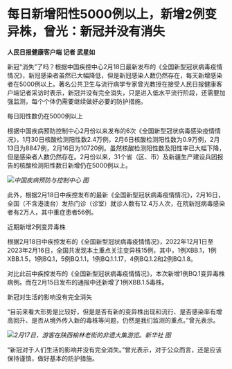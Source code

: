 # 每日新增阳性5000例以上，新增2例变异株，曾光：新冠并没有消失

**人民日报健康客户端 记者 武星如**

新冠“消失”了吗？根据中国疾控中心2月18日最新发布的《全国新型冠状病毒疫情情况》，新冠感染者虽然已大幅降低，但是新冠感染人数仍然存在，每天新增感染者在5000例以上。著名公共卫生与流行病学专家曾光教授在接受人民日报健康客户端记者采访时表示，新冠并没有完全消失，只是进入低水平流行阶段，还需要加强监测，每个个体仍需要继续做好必要的防护措施。

每日阳性数仍在5000例以上

根据中国疾病预防控制中心2月份以来发布的6次《全国新型冠状病毒感染疫情情况》，1月30日核酸检测阳性数2.4万例，2月6日核酸检测阳性数为0.9万例，2月13日为8847例，2月16日为10720例。虽然核酸检测阳性数及阳性率已大幅下降，但是感染者人数仍然存在。2月份以来，31个省（区、市）及新疆生产建设兵团报告的核酸检测阳性数日新增仍在5000例以上。

![](https://inews.gtimg.com/om_bt/ONUg2WzTHl6p07Kay5TWrFyJ5E8lYymuybOOa1By9BxH8AA/1000)_中国疾病预防与控制中心
图_

此外，根据2月18日中疾控发布的最新《全国新型冠状病毒疫情情况》，2月16日，全国（不含港澳台）发热门诊（诊室）就诊人数有12.4万人次，在院新冠病毒感染者有2万人，其中重症患者56例。

近期新增2例变异毒株

根据2月18日中疾控发布的《全国新型冠状病毒疫情情况》，2022年12月1日至2023年2月16日，全国共发现本土重点关注变异株15例，其中，1例XBB.1，1例XBB.1.5，1例BQ.1，5例BQ.1.1，1例BQ.1.1.17，4例BQ.1.2和2例BQ.1.8。

对比此前中疾控发布的《全国新型冠状病毒疫情情况》，本次新增1例BQ.1变异毒株病例。而在2月15日发布的通报中还新增了1例XBB.1.5毒株。

新冠对生活的影响没有完全消失

“目前来看大形势是比较好，但是是否有新的变异株出现和流行、是否感染率有增高回升、是否从境外传入新的毒株等问题，仍然是我们监测的重点。”曾光表示。

![](https://inews.gtimg.com/om_bt/O2cFsatiPPEuhhZ5s61Lb_lBiQeZ4dMMzy8wvmsilAi7wAA/1000)_2月17日，游客在陕西榆林老街的非遗大集游览。新华社
图_

“新冠对于人们生活的影响并没有完全消失。”曾光表示，对于公众而言，还是应该保持谨慎，做好基本的防护措施。

